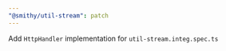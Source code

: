 ```yaml
---
"@smithy/util-stream": patch
---
```


Add `HttpHandler` implementation for `util-stream.integ.spec.ts`
